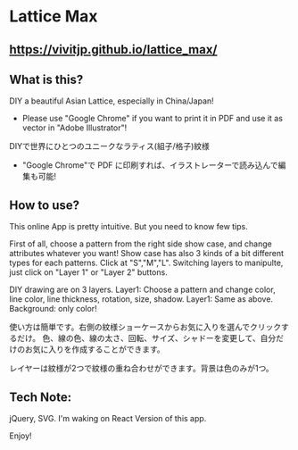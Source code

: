 # Lattice Max

## https://vivitjp.github.io/lattice_max/

## What is this?

DIY a beautiful Asian Lattice, especially in China/Japan!
* Please use "Google Chrome" if you want to print it in PDF and use it as vector in "Adobe Illustrator"!

DIYで世界にひとつのユニークなラティス(組子/格子)紋様
* "Google Chrome"で PDF に印刷すれば、イラストレーターで読み込んで編集も可能!

## How to use?

This online App is pretty intuitive. But you need to know few tips.

First of all, choose a pattern from the right side show case, and change attributes whatever you want!
Show case has also 3 kinds of a bit different types for each patterns. Click at "S","M","L".
Switching layers to manipulte, just click on "Layer 1" or "Layer 2" buttons.

DIY drawing are on 3 layers.
Layer1: Choose a pattern and change color, line color, line thickness, rotation, size, shadow.
Layer1: Same as above.
Background: only color!

使い方は簡単です。右側の紋様ショーケースからお気に入りを選んでクリックするだけ。
色、線の色、線の太さ、回転、サイズ、シャドーを変更して、自分だけのお気に入りを作成することができます。

レイヤーは紋様が2つで紋様の重ね合わせができます。背景は色のみが1つ。

## Tech Note:

jQuery, SVG. I'm waking on React Version of this app.

Enjoy!
